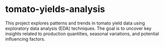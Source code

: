 # tomato-yields-analysis
 This project explores patterns and trends in tomato yield data using exploratory data analysis (EDA) techniques. The goal is to uncover key insights related to production quantities, seasonal variations, and potential influencing factors.
